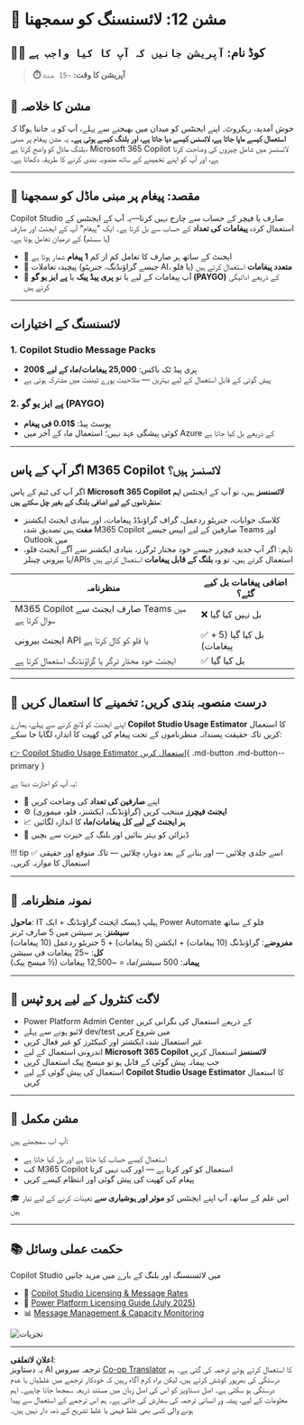 <!--
CO_OP_TRANSLATOR_METADATA:
{
  "original_hash": "6f05e50f132514dcd264bd48fae3f1ef",
  "translation_date": "2025-10-22T19:56:56+00:00",
  "source_file": "docs/recruit/12-understanding-licensing/README.md",
  "language_code": "ur"
}
-->
# 🚨 مشن 12: لائسنسنگ کو سمجھنا

## 🕵️‍♂️ کوڈ نام: `آپریشن جانیں کہ آپ کا کیا واجب ہے`

> **⏱️ آپریشن کا وقت:** `~15 منٹ`

## 🎯 مشن کا خلاصہ

خوش آمدید، ریکروٹ۔ اپنے ایجنٹس کو میدان میں بھیجنے سے پہلے، آپ کو یہ جاننا ہوگا کہ **استعمال کیسے ماپا جاتا ہے، لائسنس کیسے دیا جاتا ہے، اور بلنگ کیسے ہوتی ہے۔** یہ مشن پیغام پر مبنی بلنگ ماڈل کو واضح کرتا ہے، Microsoft 365 Copilot لائسنسز میں شامل چیزوں کی وضاحت کرتا ہے، اور آپ کو اپنے تخمینے کے ساتھ منصوبہ بندی کرنے کا طریقہ دکھاتا ہے۔

---

## 🎯 مقصد: پیغام پر مبنی ماڈل کو سمجھنا

Copilot Studio صارف یا فیچر کے حساب سے چارج نہیں کرتا—یہ آپ کے ایجنٹس کے استعمال کردہ **پیغامات کی تعداد** کے حساب سے بل کرتا ہے۔ ایک "پیغام" آپ کے ایجنٹ اور صارف (یا سسٹم) کے درمیان تعامل ہوتا ہے۔

- 💬 ایجنٹ کے ساتھ ہر صارف کا تعامل کم از کم **1 پیغام** شمار ہوتا ہے  
- 🔄 پیچیدہ تعاملات (جیسے گراؤنڈنگ، جنریٹو AI، یا فلو) **متعدد پیغامات** استعمال کرتے ہیں  
- 💼 آپ پیغامات کے لیے یا تو **پری پیڈ پیک** یا **پے ایز یو گو (PAYGO)** کے ذریعے ادائیگی کرتے ہیں  

---

## لائسنسنگ کے اختیارات

### 1. **Copilot Studio Message Packs**

- پری پیڈ ٹک باکس: **25,000 پیغامات/ماہ کے لیے $200**  
- پیش گوئی کے قابل استعمال کے لیے بہترین — صلاحیت پورے ٹیننٹ میں مشترکہ ہوتی ہے  

### 2. **پے ایز یو گو (PAYGO)**

- پوسٹ پیڈ: **$0.01 فی پیغام**  
- کوئی پیشگی عہد نہیں؛ استعمال ماہ کے آخر میں Azure کے ذریعے بل کیا جاتا ہے  

---

## اگر آپ کے پاس M365 Copilot لائسنسز ہیں؟

اگر آپ کی ٹیم کے پاس **Microsoft 365 Copilot لائسنسز** ہیں، تو آپ کے ایجنٹس **اہم منظرناموں کے لیے اضافی بلنگ کے بغیر چل سکتے ہیں**:

- کلاسک جوابات، جنریٹو ردعمل، گراف گراؤنڈڈ پیغامات، اور بنیادی ایجنٹ ایکشنز **مفت** ہیں تصدیق شدہ M365 Copilot صارفین کے لیے ایپس جیسے Teams اور Outlook میں  
- تاہم: اگر آپ جدید فیچرز جیسے خود مختار ٹرگرز، بنیادی ایکشنز سے آگے ایجنٹ فلو، یا بیرونی چینلز/APIs استعمال کرتے ہیں، تو وہ **بلنگ کے قابل پیغامات** استعمال کرتے ہیں  

| منظرنامہ                                     | اضافی پیغامات بل کیے گئے؟                  |
|---------------------------------------------|----------------------------------------------|
| M365 Copilot صارف ایجنٹ سے Teams میں سوال کرتا ہے     | ❌ بل نہیں کیا گیا                                  |
| ایجنٹ بیرونی API یا فلو کو کال کرتا ہے         | ✅ بل کیا گیا (5 + پیغامات)                      |
| ایجنٹ خود مختار ٹرگر یا گراؤنڈنگ استعمال کرتا ہے | ✅ بل کیا گیا                                     |

---

## 🧮 درست منصوبہ بندی کریں: تخمینے کا استعمال کریں

اپنے ایجنٹ کو لانچ کرنے سے پہلے، ہمارے **Copilot Studio Usage Estimator** کا استعمال کریں تاکہ حقیقت پسندانہ منظرناموں کے تحت پیغام کی کھپت کا اندازہ لگایا جا سکے:

[👉 Copilot Studio Usage Estimator استعمال کریں](https://aka.ms/mcs-estimator){ .md-button .md-button--primary }

یہ آپ کو اجازت دیتا ہے:

- 🔢 اپنے **صارفین کی تعداد** کی وضاحت کریں  
- ⚙️ **ایجنٹ فیچرز** منتخب کریں (گراؤنڈنگ، ایکشنز، فلو، میموری)  
- 📈 **ہر ایجنٹ کے لیے کل پیغامات/ماہ** کا اندازہ لگائیں  
- 🧠 ڈیزائن کو بہتر بنائیں اور بلنگ کے حیرت سے بچیں  

!!! tip
    ✅ اسے جلدی چلائیں — اور بنانے کے بعد دوبارہ چلائیں — تاکہ متوقع اور حقیقی استعمال کا موازنہ کریں۔

---

## 💼 نمونہ منظرنامہ

**ماحول**: IT ہیلپ ڈیسک ایجنٹ گراؤنڈنگ + ایک Power Automate فلو کے ساتھ  
**سیشنز**: ہر سیشن میں 5 صارف ٹرنز  
**مفروضے**: گراؤنڈنگ (10 پیغامات) + ایکشن (5 پیغامات) + 5 جنریٹو ردعمل (10 پیغامات)  
**کل**: ~25 پیغامات فی سیشن  
**پیمانہ**: 500 سیشنز/ماہ = ~12,500 پیغامات (½ میسج پیک)  

---

## 🧠 لاگت کنٹرول کے لیے پرو ٹپس

- Power Platform Admin Center کے ذریعے استعمال کی نگرانی کریں  
- لائیو ہونے سے پہلے dev/test میں شروع کریں  
- غیر استعمال شدہ ایکشنز اور کنیکٹرز کو غیر فعال کریں  
- اندرونی استعمال کے لیے **Microsoft 365 Copilot لائسنسز** استعمال کریں  
- جب پیمانہ پیش گوئی کے قابل ہو تو میسج پیک استعمال کریں  
- استعمال کی پیش گوئی کے لیے **Copilot Studio Usage Estimator** کا استعمال کریں  

---

## 🏁 مشن مکمل

آپ اب سمجھتے ہیں:

- استعمال کیسے حساب کیا جاتا ہے اور بل کیا جاتا ہے  
- کب M365 Copilot استعمال کو کور کرتا ہے — اور کب نہیں کرتا  
- پیغام کی کھپت کی پیش گوئی اور انتظام کیسے کریں  

🎓 اس علم کے ساتھ، آپ اپنے ایجنٹس کو **موثر اور ہوشیاری سے** تعینات کرنے کے لیے تیار ہیں  

---

## 📚 حکمت عملی وسائل

Copilot Studio میں لائسنسنگ اور بلنگ کے بارے میں مزید جانیں

- 📄 [Copilot Studio Licensing & Message Rates](https://learn.microsoft.com/microsoft-copilot-studio/billing-licensing?WT.mc_id=power-170631-apdunnam)  
- 📘 [Power Platform Licensing Guide (July 2025)](https://cdn-dynmedia-1.microsoft.com/is/content/microsoftcorp//microsoft/bade/documents/products-and-services/en-us/bizapps/Power-Platform-Licensing-Guide-July-2025.pdf?WT.mc_id=power-170631-apdunnam)  
- 📊 [Message Management & Capacity Monitoring](https://learn.microsoft.com/power-platform/admin/manage-copilot-studio-messages-capacity?WT.mc_id=power-170631-apdunnam)  

<img src="https://m365-visitor-stats.azurewebsites.net/agent-academy/recruit/12-understanding-licensing" alt="تجزیات" />

---

**اعلانِ لاتعلقی**:  
یہ دستاویز AI ترجمہ سروس [Co-op Translator](https://github.com/Azure/co-op-translator) کا استعمال کرتے ہوئے ترجمہ کی گئی ہے۔ ہم درستگی کی بھرپور کوشش کرتے ہیں، لیکن براہ کرم آگاہ رہیں کہ خودکار ترجمے میں غلطیاں یا عدم درستگی ہو سکتی ہے۔ اصل دستاویز کو اس کی اصل زبان میں مستند ذریعہ سمجھا جانا چاہیے۔ اہم معلومات کے لیے، پیشہ ور انسانی ترجمہ کی سفارش کی جاتی ہے۔ ہم اس ترجمے کے استعمال سے پیدا ہونے والی کسی بھی غلط فہمی یا غلط تشریح کے ذمہ دار نہیں ہیں۔